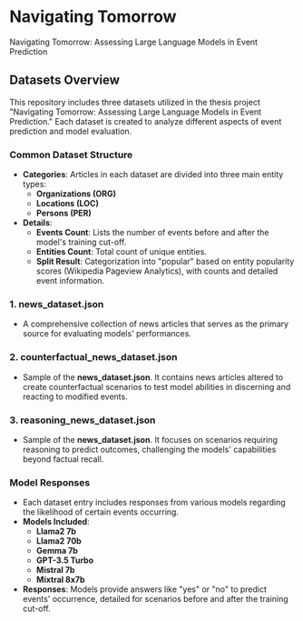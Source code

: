 # Navigating Tomorrow
Navigating Tomorrow: Assessing Large Language Models in Event Prediction


## Datasets Overview

This repository includes three datasets utilized in the thesis project "Navigating Tomorrow: Assessing Large Language Models in Event Prediction." 
Each dataset is created to analyze different aspects of event prediction and model evaluation.

### Common Dataset Structure
- **Categories**: Articles in each dataset are divided into three main entity types:
  - **Organizations (ORG)**
  - **Locations (LOC)**
  - **Persons (PER)**
- **Details**:
  - **Events Count**: Lists the number of events before and after the model's training cut-off.
  - **Entities Count**: Total count of unique entities.
  - **Split Result**: Categorization into "popular" based on entity popularity scores (Wikipedia Pageview Analytics), with counts and detailed event information.

### 1. **news_dataset.json**
- A comprehensive collection of news articles that serves as the primary source for evaluating models' performances.

### 2. **counterfactual_news_dataset.json**
- Sample of the **news_dataset.json**. It contains news articles altered to create counterfactual scenarios to test model abilities in discerning and reacting to modified events.

### 3. **reasoning_news_dataset.json**
- Sample of the **news_dataset.json**. It focuses on scenarios requiring reasoning to predict outcomes, challenging the models' capabilities beyond factual recall.

### Model Responses
- Each dataset entry includes responses from various models regarding the likelihood of certain events occurring.
- **Models Included**:
  - **Llama2 7b**
  - **Llama2 70b**
  - **Gemma 7b**
  - **GPT-3.5 Turbo**
  - **Mistral 7b**
  - **Mixtral 8x7b**
- **Responses**: Models provide answers like "yes" or "no" to predict events' occurrence, detailed for scenarios before and after the training cut-off.

